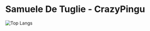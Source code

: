 # **Samuele De Tuglie - CrazyPingu**

<!-- ![CrazyPingu's github stats](https://github-readme-stats.vercel.app/api?username=CrazyPingu) -->
![Top Langs](https://github-readme-stats.vercel.app/api/top-langs/?username=CrazyPingu) 



